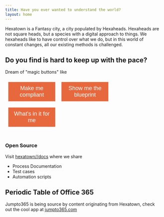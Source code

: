 ```yaml
---
title: Have you ever wanted to understand the world? 
layout: home
---
```


Hexatown is a Fantasy city, a city populated by Hexaheads. Hexaheads are not square heads, but a species with a digital approach to things. We hexaheads like to have control over what we do, but in this world of constant changes, all our existing methods is challenged.

## Do you find is hard to keep up with the pace?
Dream of "magic buttons" like

<button style="font-size:130%;width:30%;float:left;padding:10px;background-color:#E8683D;border:none;color:#ffffff;margin:10px;" onclick="alert('Sorry, not there yet')">Make me compliant</button>

<button style="font-size:130%;width:30%;float:left;padding:10px;background-color:#E8683D;border:none;color:#ffffff;margin:10px;" onclick="alert('Sorry, not there yet')">Show me the blueprint</button>

<button style="font-size:130%;width:30%;float:left;padding:10px;background-color:#E8683D;border:none;color:#ffffff;margin:10px;" onclick="alert('Sorry, not there yet')">What's in it for me</button>
<div style="clear:both">&nbsp;</div>


### Open Source 
Visit [hexatown//docs](http://hexatown.com/docs) where we share 

- Process Documentation
- Test cases
- Automation scripts

## Periodic Table of Office 365

Jumpto365 is being source by content originating from Hexatown, check out the cool app at [jumpto365.com](https://jumpto365.com)

